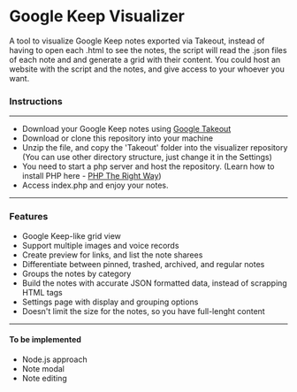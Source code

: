 # <h1>Google Keep Visualizer</h1>

A tool to visualize Google Keep notes exported via Takeout, instead of having to open each .html to see the notes, the script will read the .json files of each note and and generate a grid with their content. You could host an website with the script and the notes, and give access to your whoever you want.

<h3> Instructions </h3>
<hr>
<ul>
  <li>Download your Google Keep notes using <a href="https://takeout.google.com/">Google Takeout</a></li>
  <li>Download or clone this repository into your machine</li>
  <li>Unzip the file, and copy the 'Takeout' folder into the visualizer repository (You can use other directory structure, just change it in the Settings)</li>
  <li>You need to start a php server and host the repository. (Learn how to install PHP here - <a href="https://phptherightway.com/#getting_started" target="_blank">PHP The Right Way</a>)</li>
  <li>Access index.php and enjoy your notes.</li>
</ul>

<hr>
<h3> Features </h3>
<ul>
  <li> Google Keep-like grid view </li>
  <li> Support multiple images and voice records </li>
  <li> Create preview for links, and list the note sharees </li>
  <li> Differentiate between pinned, trashed, archived, and regular notes </li>
  <li> Groups the notes by category </li>
  <li> Build the notes with accurate JSON formatted data, instead of scrapping HTML tags </li>
  <li> Settings page with display and grouping options </li>
  <li> Doesn't limit the size for the notes, so you have full-lenght content</li>
 </ul>
 <hr>
 <h4>To be implemented</h4>
 <ul>
  <li> Node.js approach </li> 
  <li> Note modal </li>
  <li> Note editing </li>
 </ul>
